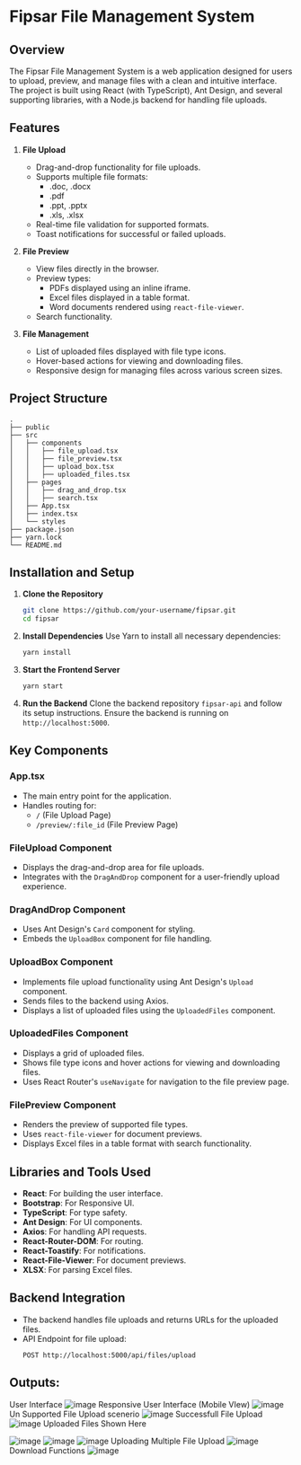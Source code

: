 # Fipsar File Management System

## Overview
The Fipsar File Management System is a web application designed for users to upload, preview, and manage files with a clean and intuitive interface. The project is built using React (with TypeScript), Ant Design, and several supporting libraries, with a Node.js backend for handling file uploads.

## Features

1. **File Upload**
   - Drag-and-drop functionality for file uploads.
   - Supports multiple file formats:
     - .doc, .docx
     - .pdf
     - .ppt, .pptx
     - .xls, .xlsx
   - Real-time file validation for supported formats.
   - Toast notifications for successful or failed uploads.

2. **File Preview**
   - View files directly in the browser.
   - Preview types:
     - PDFs displayed using an inline iframe.
     - Excel files displayed in a table format.
     - Word documents rendered using `react-file-viewer`.
   - Search functionality.

3. **File Management**
   - List of uploaded files displayed with file type icons.
   - Hover-based actions for viewing and downloading files.
   - Responsive design for managing files across various screen sizes.

## Project Structure
```
.
├── public
├── src
│   ├── components
│   │   ├── file_upload.tsx
│   │   ├── file_preview.tsx
│   │   ├── upload_box.tsx
│   │   ├── uploaded_files.tsx
│   ├── pages
│   │   ├── drag_and_drop.tsx
│   │   ├── search.tsx
│   ├── App.tsx
│   ├── index.tsx
│   └── styles
├── package.json
├── yarn.lock
└── README.md
```

## Installation and Setup

1. **Clone the Repository**
   ```bash
   git clone https://github.com/your-username/fipsar.git
   cd fipsar
   ```

2. **Install Dependencies**
   Use Yarn to install all necessary dependencies:
   ```bash
   yarn install
   ```

3. **Start the Frontend Server**
   ```bash
   yarn start
   ```

4. **Run the Backend**
   Clone the backend repository `fipsar-api` and follow its setup instructions. Ensure the backend is running on `http://localhost:5000`.

## Key Components

### App.tsx
- The main entry point for the application.
- Handles routing for:
  - `/` (File Upload Page)
  - `/preview/:file_id` (File Preview Page)

### FileUpload Component
- Displays the drag-and-drop area for file uploads.
- Integrates with the `DragAndDrop` component for a user-friendly upload experience.

### DragAndDrop Component
- Uses Ant Design's `Card` component for styling.
- Embeds the `UploadBox` component for file handling.

### UploadBox Component
- Implements file upload functionality using Ant Design's `Upload` component.
- Sends files to the backend using Axios.
- Displays a list of uploaded files using the `UploadedFiles` component.

### UploadedFiles Component
- Displays a grid of uploaded files.
- Shows file type icons and hover actions for viewing and downloading files.
- Uses React Router's `useNavigate` for navigation to the file preview page.

### FilePreview Component
- Renders the preview of supported file types.
- Uses `react-file-viewer` for document previews.
- Displays Excel files in a table format with search functionality.

## Libraries and Tools Used

- **React**: For building the user interface.
- **Bootstrap**: For Responsive UI.
- **TypeScript**: For type safety.
- **Ant Design**: For UI components.
- **Axios**: For handling API requests.
- **React-Router-DOM**: For routing.
- **React-Toastify**: For notifications.
- **React-File-Viewer**: For document previews.
- **XLSX**: For parsing Excel files.

## Backend Integration

- The backend handles file uploads and returns URLs for the uploaded files.
- API Endpoint for file upload:
  ```
  POST http://localhost:5000/api/files/upload
  ```



## Outputs:

User Interface
![image](https://github.com/user-attachments/assets/d0b8d3d5-1a22-4d0e-9b7b-d9aeafddfb34)
Responsive User Interface (Mobile VIew)
![image](https://github.com/user-attachments/assets/9ba8b6de-ab79-4899-adfb-d195f5346da5)
Un Supported File Upload scenerio
![image](https://github.com/user-attachments/assets/345d1312-f1f1-49ad-81bb-fba461ddd74a)
Successfull File Upload 
![image](https://github.com/user-attachments/assets/1d1ed2d9-2910-4812-aaf5-aa14cb9da87c)
Uploaded Files Shown Here 

![image](https://github.com/user-attachments/assets/469b2a0d-8da0-40cd-a4e8-6502ad720b50)
![image](https://github.com/user-attachments/assets/9e9da55a-f94f-4eec-88f4-4a561a9106c3)
![image](https://github.com/user-attachments/assets/6635a5f1-84d2-4b53-9d54-8d49e3003d94)
Uploading Multiple File Upload 
![image](https://github.com/user-attachments/assets/8ed689c4-9625-4eae-87c8-6bc2e057cce1)
Download Functions
![image](https://github.com/user-attachments/assets/8cb95f04-0825-49a7-a317-13518d0b1155)

